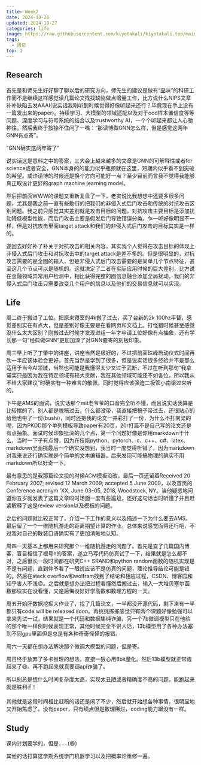 ```yaml
---
title: Week7
date: 2024-10-26
updated: 2024-10-27
categories: life
image: https://raw.githubusercontent.com/kiyotakali/kiyotakali.top/main/pic_back/ba11.webp
tags:
  - 周记
top: 1
---
```


## Research
首先是和师先生好好聊了聊以后的研究方向，师先生的建议是做有“品味”的科研工作而不是继续这样感觉读几篇论文找找缺陷做点增量工作，比方说什么NIPS文章补补缺陷去发AAAI(说实话我刚听到时候觉得好像听起来还行？毕竟现在手上没有一篇发出来的paper)。持续学习、大模型的领域适配以及对于ood样本置信度等等问题、深度学习与符号系统的结合以及trustworthy AI，一个个听起来都让人心驰神往。然后我终于按捺不住问了一嘴：“那读博做GNN怎么样，但是感觉这两年GNN有点寄”。

“GNN确实这两年寄了”

说实话这是意料之中的答案，三大会上越来越多的文章是GNN的可解释性或者for science或者安全，GNN本身的的能力似乎瓶颈就在这里，短期内似乎看不到突破的希望。或许读博的时候还是换个方向可能好一点？至少目前而言我不觉得我能够真正取设计更好的graph machine learning model。

然后把前面WWW的课题又重新复盘了一下，老实说比我想想中还要多很多问题，尤其是我之前一直有些敷衍的把我们的非侵入式后门攻击和传统的对抗攻击区别问题。我之前只感觉其实差别就是攻击目标的问题，对抗攻击主要目标是添加扰动降低模型性能，而后门攻击主要是假发后门导致错误分类。乍一听好像明显不一样，但是对抗攻击里面target attack和我们的非侵入式后门攻击的目标其实是一样的。

遂回去好好补了补关于对抗攻击的相关内容，其实我个人觉得在攻击目标的体现上非侵入式后门攻击和对抗攻击中的target attack是差不多的。但是很明显的，对抗攻击需要的是全图的输入，但是非侵入式后门攻击需要的是简单几个节点特征，甚至这几个节点可以是随机的。这就决定了二者在实际应用时候的巨大差别，比方说在金融领域异常用户检测中，相比获得完整的图信息融合添加全局扰动，我们的非侵入式后门攻击只需要改变几个用户的信息以及他们的交易信息就可以实现。

## Life
周二终于搬进了工位。把原来寝室的4k搬了过去，买了台新的2k 100hz平替，感觉差别实在有点大，但是差别好像主要是在看网页和文档上。打怪猎时候甚至感觉没什么太大区别？刚搬过去时候才发现进组一年才申请工位好像有点抽象，还有学长那一句“经典做GNN”更加加深了对GNN要寄的刻板印象。

周三早上听了丁肇中的讲座，讲座当然是极好的，不过把前面珠峰启动仪式时间再砍一半应该体验会更好。首先当然是学到了很多，但是说实话很多经验并不是那么适用于当今AI领域，当然也可能是我懂得太少又过于武断，不过在听到那句“我拿诺奖只是因为我在特定领域有较大贡献，我在其他领域可能还不如各位，所以我从不给大家建议”时确实有一种难言的敬佩，同时觉得应该强迫二极管小南梁过来听的。

下午是AMS的面试，说实话那个mit老爷爷的口音完全听不懂，而且说实话我算是比较摆的了，别人都是脱稿过去，什么都没带，我直接把稿子带过去，还很贴心的给他也带了一份(bushi)，同时还把我的论文一并彩打了一份，为什么不打南梁的呢，因为PKDD那个单列模板导致paper有20页，20r打篇不是自己写的论文还是有点抽象。面试时候印象挺深的几个点，第一个问题好像是你用markdown干什么，当时一下子有点懵，因为在技能python、pytorch、c、c++、c#、latex、markdown里面挑最后一个确实没想到，我当时一度觉得听错了，因为markdown对我来说还行确实就是个简单的文本编辑器。后来发现可能搞物理的确实不用markdown所以好奇一下。

最有意思的是我那篇论文投的时候ACM模板没改，最后一页还留着Received 20 February 2007; revised 12 March 2009; accepted 5 June 2009，以及首页的Conference acronym ’XX, June 03–05, 2018, Woodstock, NY。当他疑惑地问道你五岁就发表了这篇文章吗时场面一度有些尴尬，还好这句话当时听懂了并且赶紧解释了这是review version以及模板的问题。

之后的问题就比较正常了，介绍一下工作的意义以及描述一下为什么要去AMS。最后留了一个一维随机游走的距离期望计算的作业。总体来说感觉面得还行吧，不过我对自己的散装口语确实有了更加清晰地认知。

周四一天基本上都用来研究那个一维随机游走的问题了。首先是查了几篇国内博客，盲目相信了根号n的答案，遂立马写代码仿真试了一下，结果就是怎么都不对，之后很长一段时间都在研究C++ SRAND和python random函数的随机实现是不是有问题，直到仲爷看了一眼说应该不是仿真的问题，理论推导结论可能是错的。然后在stack overflow和wolfram找到了结论和相应过程，CSDN、博客园和知乎害人不浅:cry:。之后就是想办法把过程看懂然后搬过去，输入一大堆贝塞尔函数那块实在没看懂，又是后悔没好好学高数和数理方程的一天。

周五开始肝数据挖掘大作业了，找了几篇论文，一半都没开源代码，剩下来有一半都只有code will be released soon。再挑挑拣拣感觉只有两个课题好像勉强可以拿来先试一试，结果就是一个代码和数据集纯诈骗，另一个7b微调模型只在他给的那个唯一样例时候表现正常，其他时候完全不讲人话，13b模型用了各种办法塞到不同gpu里面但是总是有各种奇奇怪怪的报错。

周六一天都在想办法解决那个微调大模型的问题，但是寄。

周日终于放弃了多卡推理的想法，直接一狠心用8bit量化。然后13b模型就正常跑起来了:laughing:。再不跑起来就真要调api诈骗了。

所以别总是想什么时间复杂度太高，实现太丑陋或者精确度不高的问题，能跑起来就是胜利✌！

其他就是这段时间相比赶稿的话还是闲了不少，然后就开始想各种事情，很明显地又开始焦虑了。没有paper，只有绩点但是数理稀烂，coding能力跟没有一样。

## Study
课内计划要学的，但是……(:laughing:)

其他的话打算这学期系统学门机器学习以及把概率论重修一遍。